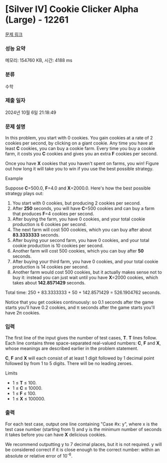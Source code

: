 # [Silver IV] Cookie Clicker Alpha (Large) - 12261 

[문제 링크](https://www.acmicpc.net/problem/12261) 

### 성능 요약

메모리: 154760 KB, 시간: 4188 ms

### 분류

수학

### 제출 일자

2024년 10월 6일 21:18:49

### 문제 설명

<p>In this problem, you start with 0 cookies. You gain cookies at a rate of 2 cookies per second, by clicking on a giant cookie. Any time you have at least <strong>C</strong> cookies, you can buy a cookie farm. Every time you buy a cookie farm, it costs you <strong>C</strong> cookies and gives you an extra <strong>F</strong> cookies per second.</p>

<p>Once you have <strong>X</strong> cookies that you haven't spent on farms, you win! Figure out how long it will take you to win if you use the best possible strategy.</p>

<p>Example</p>

<p>Suppose <strong>C</strong>=500.0, <strong>F</strong>=4.0 and <strong>X</strong>=2000.0. Here's how the best possible strategy plays out:</p>

<ol>
	<li>You start with 0 cookies, but producing 2 cookies per second.</li>
	<li>After <strong>250</strong> seconds, you will have <strong>C</strong>=500 cookies and can buy a farm that produces <strong>F</strong>=4 cookies per second.</li>
	<li>After buying the farm, you have 0 cookies, and your total cookie production is 6 cookies per second.</li>
	<li>The next farm will cost 500 cookies, which you can buy after about <strong>83.3333333</strong> seconds.</li>
	<li>After buying your second farm, you have 0 cookies, and your total cookie production is 10 cookies per second.</li>
	<li>Another farm will cost 500 cookies, which you can buy after <strong>50</strong> seconds.</li>
	<li>After buying your third farm, you have 0 cookies, and your total cookie production is 14 cookies per second.</li>
	<li>Another farm would cost 500 cookies, but it actually makes sense not to buy it: instead you can just wait until you have <strong>X</strong>=2000 cookies, which takes about <strong>142.8571429</strong> seconds.</li>
</ol>

<p>Total time: 250 + 83.3333333 + 50 + 142.8571429 = 526.1904762 seconds.</p>

<p>Notice that you get cookies continuously: so 0.1 seconds after the game starts you'll have 0.2 cookies, and π seconds after the game starts you'll have 2π cookies.</p>

### 입력 

 <p>The first line of the input gives the number of test cases, <strong>T</strong>. <strong>T</strong> lines follow. Each line contains three space-separated real-valued numbers: <strong>C</strong>, <strong>F</strong> and <strong>X</strong>, whose meanings are described earlier in the problem statement.</p>

<p><strong>C</strong>, <strong>F</strong> and <strong>X</strong> will each consist of at least 1 digit followed by 1 decimal point followed by from 1 to 5 digits. There will be no leading zeroes.</p>

<p>Limits</p>

<ul>
	<li>1 ≤ <strong>T</strong> ≤ 100.</li>
	<li>1 ≤ <strong>C</strong> ≤ 10000.</li>
	<li>1 ≤ <strong>F</strong> ≤ 100.</li>
	<li>1 ≤ <strong>X</strong> ≤ 100000.</li>
</ul>

### 출력 

 <p>For each test case, output one line containing "Case #x: y", where x is the test case number (starting from 1) and y is the minimum number of seconds it takes before you can have <strong>X</strong> delicious cookies.</p>

<p>We recommend outputting y to 7 decimal places, but it is not required. y will be considered correct if it is close enough to the correct number: within an absolute or relative error of 10<sup>-6</sup>.</p>

